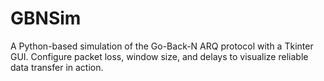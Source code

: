 # GBNSim
A Python-based simulation of the Go-Back-N ARQ protocol with a Tkinter GUI. Configure packet loss, window size, and delays to visualize reliable data transfer in action.
